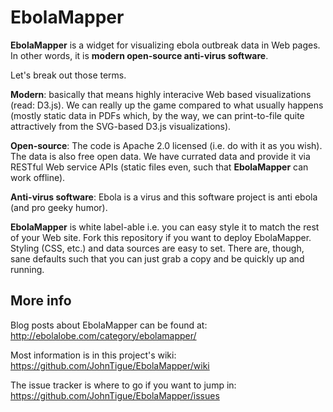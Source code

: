 EbolaMapper
===========

**EbolaMapper** is a widget for visualizing ebola outbreak data in Web pages. In other words, it is **modern open-source anti-virus software**. 

Let's break out those terms.

**Modern**: basically that means highly interacive Web based visualizations (read: D3.js). We can really up the game compared to what usually happens (mostly static data in PDFs which, by the way, we can print-to-file quite attractively from the SVG-based D3.js visualizations).

**Open-source**: The code is Apache 2.0 licensed (i.e. do with it as you wish). The data is also free open data. We have currated data and provide it via RESTful Web service APIs (static files even, such that **EbolaMapper** can work offline).

**Anti-virus software**: Ebola is a virus and this software project is anti ebola (and pro geeky humor).

**EbolaMapper** is white label-able i.e. you can easy style it to match the rest of your Web site. Fork this repository if you want to deploy EbolaMapper. Styling (CSS, etc.) and data sources are easy to set. There are, though, sane defaults such that you can just grab a copy and be quickly up and running.

More info
---------
Blog posts about EbolaMapper can be found at: http://ebolalobe.com/category/ebolamapper/

Most information is in this project's wiki:
https://github.com/JohnTigue/EbolaMapper/wiki

The issue tracker is where to go if you want to jump in:
https://github.com/JohnTigue/EbolaMapper/issues
